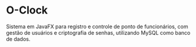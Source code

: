 # O-Clock
Sistema em JavaFX para registro e controle de ponto de funcionários, com gestão de usuários e criptografia de senhas, utilizando MySQL como banco de dados.
